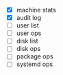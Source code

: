 - [x] machine stats
- [x] audit log
- [ ] user list
- [ ] user ops
- [ ] disk list
- [ ] disk ops
- [ ] package ops
- [ ] systemd ops
